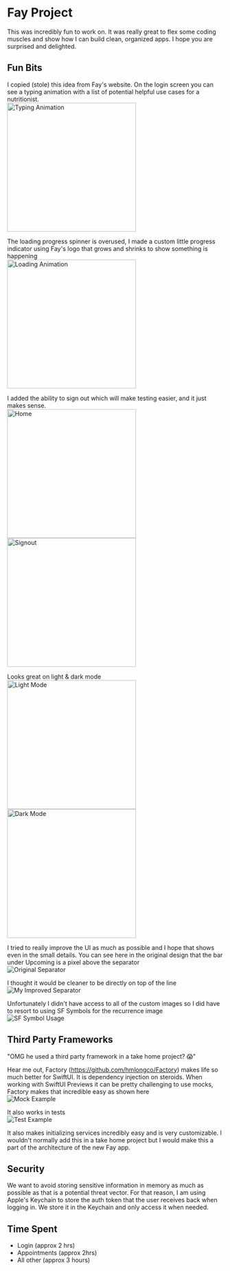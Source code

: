 # Fay Project

This was incredibly fun to work on. It was really great to flex some coding muscles and show how I can build clean, organized apps. I hope you are surprised and delighted.

## Fun Bits

I copied (stole) this idea from Fay's website. On the login screen you can see a typing animation with a list of potential helpful use cases for a nutritionist. 
<br>
<img src="images/typing.png" width="300" alt="Typing Animation">

The loading progress spinner is overused, I made a custom little progress indicator using Fay's logo that grows and shrinks to show something is happening 
<br>
<img src="images/loading.png" width="300" alt="Loading Animation">

I added the ability to sign out which will make testing easier, and it just makes sense. 
<br>
<img src="images/home.png" width="300" alt="Home">
<img src="images/signout.png" width="300" alt="Signout">

Looks great on light & dark mode
<br>
<img src="images/light.png" width="300" alt="Light Mode">
<img src="images/dark.png" width="300" alt="Dark Mode">

I tried to really improve the UI as much as possible and I hope that shows even in the small details. You can see here in the original design that the bar under Upcoming is a pixel above the separator 
<br>
![Original Separator](images/separator.png)

I thought it would be cleaner to be directly on top of the line 
<br>
![My Improved Separator](images/myseparator.png)

Unfortunately I didn't have access to all of the custom images so I did have to resort to using SF Symbols for the recurrence image
<br>
![SF Symbol Usage](images/sfsymbol.png)

## Third Party Frameworks

"OMG he used a third party framework in a take home project? 😱" 

Hear me out, Factory (https://github.com/hmlongco/Factory) makes life so much better for SwiftUI. It is dependency injection on steroids. When working with SwiftUI Previews it can be pretty challenging to use mocks, Factory makes that incredible easy as shown here 
<br>
![Mock Example](images/mock.png)

It also works in tests 
<br>
![Test Example](images/test.png)

It also makes initializing services incredibly easy and is very customizable. I wouldn't normally add this in a take home project but I would make this a part of the architecture of the new Fay app.

## Security

We want to avoid storing sensitive information in memory as much as possible as that is a potential threat vector. For that reason, I am using Apple's Keychain to store the auth token that the user receives back when logging in. We store it in the Keychain and only access it when needed.

## Time Spent

- Login (approx 2 hrs)
- Appointments (approx 2hrs)
- All other (approx 3 hours)

